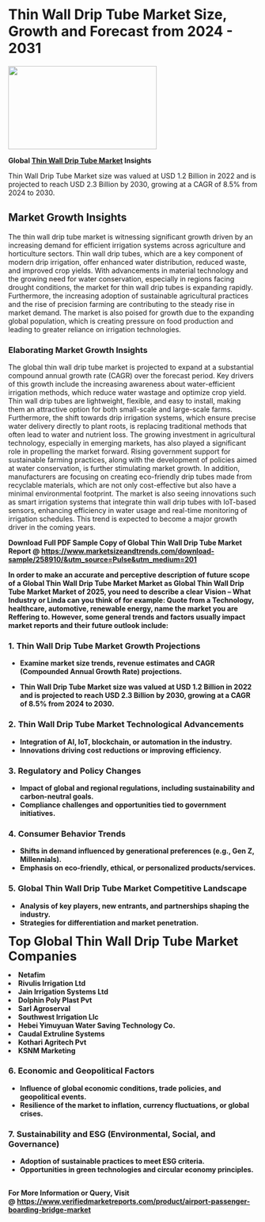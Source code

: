 <H1>Thin Wall Drip Tube Market Size, Growth and Forecast from 2024 - 2031</H1><img class="aligncenter size-medium wp-image-584254" src="https://thirdeyenews.in/wp-content/uploads/2024/09/Global-Market-Research-300x168.jpeg" alt="" width="300" height="168" /><p><strong>Global&nbsp;<a href="https://www.marketsizeandtrends.com/download-sample/258910/&amp;utm_source=Pulse&amp;utm_medium=201">Thin Wall Drip Tube Market</a> Insights</strong></p><p>Thin Wall Drip Tube Market size was valued at USD 1.2 Billion in 2022 and is projected to reach USD 2.3 Billion by 2030, growing at a CAGR of 8.5% from 2024 to 2030.</p><p><h2>Market Growth Insights</h2> The thin wall drip tube market is witnessing significant growth driven by an increasing demand for efficient irrigation systems across agriculture and horticulture sectors. Thin wall drip tubes, which are a key component of modern drip irrigation, offer enhanced water distribution, reduced waste, and improved crop yields. With advancements in material technology and the growing need for water conservation, especially in regions facing drought conditions, the market for thin wall drip tubes is expanding rapidly. Furthermore, the increasing adoption of sustainable agricultural practices and the rise of precision farming are contributing to the steady rise in market demand. The market is also poised for growth due to the expanding global population, which is creating pressure on food production and leading to greater reliance on irrigation technologies. <p><strong></strong></p> <h3>Elaborating Market Growth Insights</h3> The global thin wall drip tube market is projected to expand at a substantial compound annual growth rate (CAGR) over the forecast period. Key drivers of this growth include the increasing awareness about water-efficient irrigation methods, which reduce water wastage and optimize crop yield. Thin wall drip tubes are lightweight, flexible, and easy to install, making them an attractive option for both small-scale and large-scale farms. Furthermore, the shift towards drip irrigation systems, which ensure precise water delivery directly to plant roots, is replacing traditional methods that often lead to water and nutrient loss. The growing investment in agricultural technology, especially in emerging markets, has also played a significant role in propelling the market forward. Rising government support for sustainable farming practices, along with the development of policies aimed at water conservation, is further stimulating market growth. In addition, manufacturers are focusing on creating eco-friendly drip tubes made from recyclable materials, which are not only cost-effective but also have a minimal environmental footprint. The market is also seeing innovations such as smart irrigation systems that integrate thin wall drip tubes with IoT-based sensors, enhancing efficiency in water usage and real-time monitoring of irrigation schedules. This trend is expected to become a major growth driver in the coming years. <p><strong></p><p><span class=""><strong>Download Full PDF Sample Copy of Global Thin Wall Drip Tube Market Report</strong> @ <a href="https://www.marketsizeandtrends.com/download-sample/258910/&amp;utm_source=Pulse&amp;utm_medium=201" target="_blank">https://www.marketsizeandtrends.com/download-sample/258910/&amp;utm_source=Pulse&amp;utm_medium=201</a></span></p><p>In order to make an accurate and perceptive description of future scope of a Global&nbsp;Thin Wall Drip Tube Market Market as Global&nbsp;Thin Wall Drip Tube Market Market of 2025, you need to describe a clear Vision &ndash; What Industry or Linda can you think of for example: Quote from a Technology, healthcare, automotive, renewable energy, name the market you are Reffering to. However, some general trends and factors usually impact market reports and their future outlook include:</p><h3>1.&nbsp;<strong>Thin Wall Drip Tube Market Growth Projections</strong></h3><ul><li>Examine market size trends, revenue estimates and CAGR (Compounded Annual Growth Rate) projections.</li><li><p>Thin Wall Drip Tube Market size was valued at USD 1.2 Billion in 2022 and is projected to reach USD 2.3 Billion by 2030, growing at a CAGR of 8.5% from 2024 to 2030.</p></li></ul><h3>2.&nbsp;<strong>Thin Wall Drip Tube Market Technological Advancements</strong></h3><ul><li>Integration of AI, IoT, blockchain, or automation in the industry.</li><li>Innovations driving cost reductions or improving efficiency.</li></ul><h3>3.&nbsp;<strong>Regulatory and Policy Changes</strong></h3><ul><li>Impact of global and regional regulations, including sustainability and carbon-neutral goals.</li><li>Compliance challenges and opportunities tied to government initiatives.</li></ul><h3>4.&nbsp;<strong>Consumer Behavior Trends</strong></h3><ul><li>Shifts in demand influenced by generational preferences (e.g., Gen Z, Millennials).</li><li>Emphasis on eco-friendly, ethical, or personalized products/services.</li></ul><h3>5.&nbsp;<strong>Global Thin Wall Drip Tube Market Competitive Landscape</strong></h3><ul><li>Analysis of key players, new entrants, and partnerships shaping the industry.</li><li>Strategies for differentiation and market penetration.</li></ul><p data-pm-slice="1 1 []"><span style="color: inherit; font-family: inherit; font-size: 25px;">Top Global Thin Wall Drip Tube Market Companies</span></p><div class="" data-test-id=""><p><li>Netafim</li><li> Rivulis Irrigation Ltd</li><li> Jain Irrigation Systems Ltd</li><li> Dolphin Poly Plast Pvt</li><li> Sarl Agroserval</li><li> Southwest Irrigation Llc</li><li> Hebei Yimuyuan Water Saving Technology Co.</li><li> Caudal Extruline Systems</li><li> Kothari Agritech Pvt</li><li> KSNM Marketing</li></p></div><h3>6.&nbsp;<strong>Economic and Geopolitical Factors</strong></h3><ul><li>Influence of global economic conditions, trade policies, and geopolitical events.</li><li>Resilience of the market to inflation, currency fluctuations, or global crises.</li></ul><h3>7.&nbsp;<strong>Sustainability and ESG (Environmental, Social, and Governance)</strong></h3><ul><li>Adoption of sustainable practices to meet ESG criteria.</li><li>Opportunities in green technologies and circular economy principles.</li></ul><h2><strong style="font-size: 14px;">For More Information or Query, Visit @&nbsp;</strong><a style="background-color: #ffffff; font-size: 14px;" href="https://www.marketsizeandtrends.com/report/thin-wall-drip-tube-market/" target="_blank">https://www.verifiedmarketreports.com/product/airport-passenger-boarding-bridge-market</a></h2>
